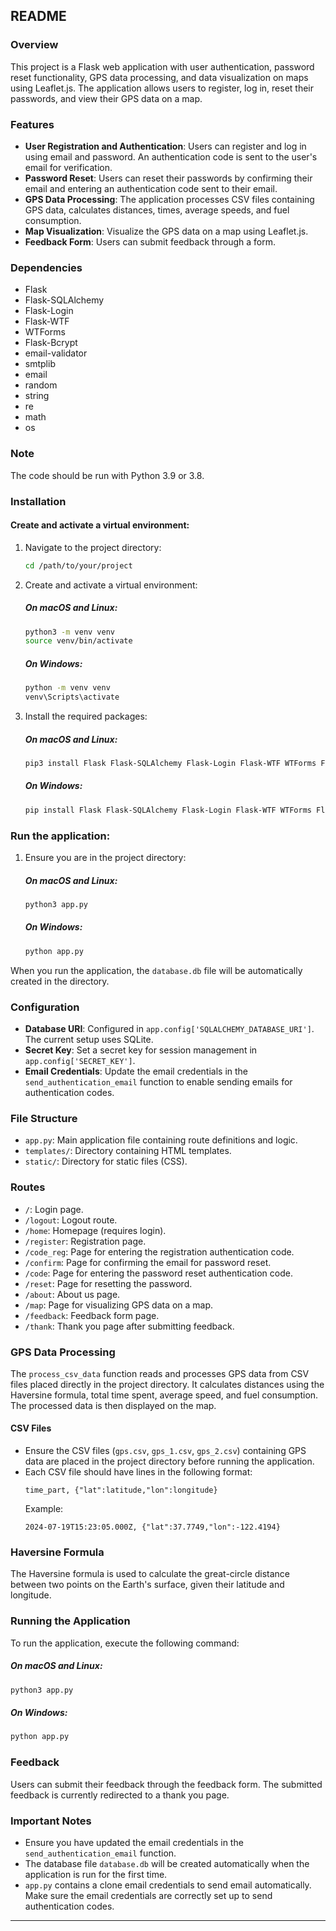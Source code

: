 ## README

### Overview
This project is a Flask web application with user authentication, password reset functionality, GPS data processing, and data visualization on maps using Leaflet.js. The application allows users to register, log in, reset their passwords, and view their GPS data on a map.

### Features
- **User Registration and Authentication**: Users can register and log in using email and password. An authentication code is sent to the user's email for verification.
- **Password Reset**: Users can reset their passwords by confirming their email and entering an authentication code sent to their email.
- **GPS Data Processing**: The application processes CSV files containing GPS data, calculates distances, times, average speeds, and fuel consumption.
- **Map Visualization**: Visualize the GPS data on a map using Leaflet.js.
- **Feedback Form**: Users can submit feedback through a form.

### Dependencies
- Flask
- Flask-SQLAlchemy
- Flask-Login
- Flask-WTF
- WTForms
- Flask-Bcrypt
- email-validator
- smtplib
- email
- random
- string
- re
- math
- os

### Note
The code should be run with Python 3.9 or 3.8.

### Installation

#### Create and activate a virtual environment:

1. Navigate to the project directory:

    ```bash
    cd /path/to/your/project
    ```

2. Create and activate a virtual environment:

    ##### On macOS and Linux:
    ```bash
    python3 -m venv venv
    source venv/bin/activate
    ```

    ##### On Windows:
    ```bash
    python -m venv venv
    venv\Scripts\activate
    ```

3. Install the required packages:

    ##### On macOS and Linux:
    ```bash
    pip3 install Flask Flask-SQLAlchemy Flask-Login Flask-WTF WTForms Flask-Bcrypt email-validator
    ```

    ##### On Windows:
    ```bash
    pip install Flask Flask-SQLAlchemy Flask-Login Flask-WTF WTForms Flask-Bcrypt email-validator
    ```

### Run the application:

1. Ensure you are in the project directory:

    ##### On macOS and Linux:
    ```bash
    python3 app.py
    ```

    ##### On Windows:
    ```bash
    python app.py
    ```

When you run the application, the `database.db` file will be automatically created in the directory.

### Configuration
- **Database URI**: Configured in `app.config['SQLALCHEMY_DATABASE_URI']`. The current setup uses SQLite.
- **Secret Key**: Set a secret key for session management in `app.config['SECRET_KEY']`.
- **Email Credentials**: Update the email credentials in the `send_authentication_email` function to enable sending emails for authentication codes.

### File Structure
- `app.py`: Main application file containing route definitions and logic.
- `templates/`: Directory containing HTML templates.
- `static/`: Directory for static files (CSS).

### Routes
- `/`: Login page.
- `/logout`: Logout route.
- `/home`: Homepage (requires login).
- `/register`: Registration page.
- `/code_reg`: Page for entering the registration authentication code.
- `/confirm`: Page for confirming the email for password reset.
- `/code`: Page for entering the password reset authentication code.
- `/reset`: Page for resetting the password.
- `/about`: About us page.
- `/map`: Page for visualizing GPS data on a map.
- `/feedback`: Feedback form page.
- `/thank`: Thank you page after submitting feedback.

### GPS Data Processing
The `process_csv_data` function reads and processes GPS data from CSV files placed directly in the project directory. It calculates distances using the Haversine formula, total time spent, average speed, and fuel consumption. The processed data is then displayed on the map.

#### CSV Files
- Ensure the CSV files (`gps.csv`, `gps_1.csv`, `gps_2.csv`) containing GPS data are placed in the project directory before running the application.
- Each CSV file should have lines in the following format:
  ```
  time_part, {"lat":latitude,"lon":longitude}
  ```
  Example:
  ```
  2024-07-19T15:23:05.000Z, {"lat":37.7749,"lon":-122.4194}
  ```

### Haversine Formula
The Haversine formula is used to calculate the great-circle distance between two points on the Earth's surface, given their latitude and longitude.

### Running the Application
To run the application, execute the following command:

##### On macOS and Linux:
```bash
python3 app.py
```

##### On Windows:
```bash
python app.py
```

### Feedback
Users can submit their feedback through the feedback form. The submitted feedback is currently redirected to a thank you page.

### Important Notes
- Ensure you have updated the email credentials in the `send_authentication_email` function.
- The database file `database.db` will be created automatically when the application is run for the first time.
- `app.py` contains a clone email credentials to send email automatically. Make sure the email credentials are correctly set up to send authentication codes.

---
